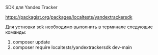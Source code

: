 SDK для Yandex Tracker

https://packagist.org/packages/localtests/yandextrackersdk

Для устновки sdk необходимо выполнить в терминале следующие команды:
1) composer update
2) composer require localtests/yandextrackersdk dev-main


